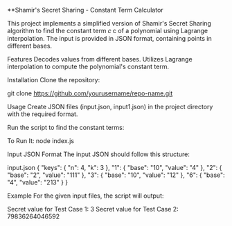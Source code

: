**Shamir's Secret Sharing - Constant Term Calculator

This project implements a simplified version of Shamir's Secret Sharing algorithm to find the constant term 𝑐
c of a polynomial using Lagrange interpolation. The input is provided in JSON format, containing points in different bases.

Features
Decodes values from different bases.
Utilizes Lagrange interpolation to compute the polynomial's constant term.

Installation
Clone the repository:

git clone https://github.com/yourusername/repo-name.git

Usage
Create JSON files (input.json, input1.json) in the project directory with the required format.

Run the script to find the constant terms:

To Run It:
node index.js


Input JSON Format
The input JSON should follow this structure:

input.json
{
    "keys": {
        "n": 4,
        "k": 3
    },
    "1": {
        "base": "10",
        "value": "4"
    },
    "2": {
        "base": "2",
        "value": "111"
    },
    "3": {
        "base": "10",
        "value": "12"
    },
    "6": {
        "base": "4",
        "value": "213"
    }
}

Example
For the given input files, the script will output:


Secret value for Test Case 1: 3
Secret value for Test Case 2: 79836264046592

